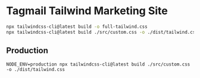 # Tagmail Tailwind Marketing Site

```bash
npx tailwindcss-cli@latest build -o full-tailwind.css
npx tailwindcss-cli@latest build ./src/custom.css -o ./dist/tailwind.css
```

## Production

```
NODE_ENV=production npx tailwindcss-cli@latest build ./src/custom.css -o ./dist/tailwind.css
```